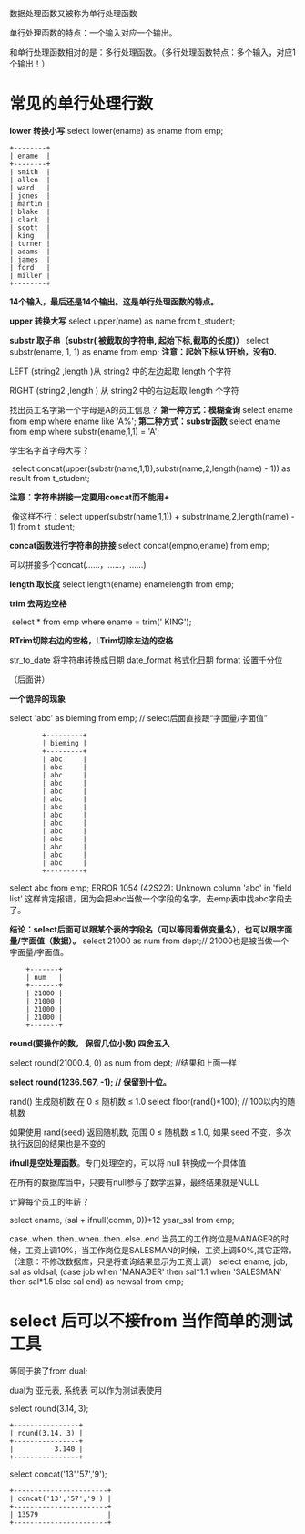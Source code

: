 数据处理函数又被称为单行处理函数

单行处理函数的特点：一个输入对应一个输出。

和单行处理函数相对的是：多行处理函数。（多行处理函数特点：多个输入，对应1个输出！）



# 常见的单行处理行数

**lower 转换小写**
		select lower(ename) as ename from emp;

	+--------+
	| ename  |
	+--------+
	| smith  |
	| allen  |
	| ward   |
	| jones  |
	| martin |
	| blake  |
	| clark  |
	| scott  |
	| king   |
	| turner |
	| adams  |
	| james  |
	| ford   |
	| miller |
	+--------+
**14个输入，最后还是14个输出。这是单行处理函数的特点。**



**upper 转换大写**
		select upper(name) as name from t_student;



**substr 取子串（substr( 被截取的字符串, 起始下标,截取的长度)）**
		select substr(ename, 1, 1) as ename from emp;
		**注意：起始下标从1开始，没有0.**

LEFT (string2 ,length )从 string2 中的左边起取 length 个字符 

RIGHT (string2 ,length ) 从 string2 中的右边起取 length 个字符

找出员工名字第一个字母是A的员工信息？
			**第一种方式：模糊查询**
				select ename from emp where ename like 'A%';
			**第二种方式：substr函数**
				select 
					ename 
				from 
					emp 
				where 
					substr(ename,1,1) = 'A';

学生名字首字母大写？

​	select concat(upper(substr(name,1,1)),substr(name,2,length(name) - 1)) as result from t_student;

**注意：字符串拼接一定要用concat而不能用+**

​	像这样不行：select upper(substr(name,1,1)) + substr(name,2,length(name) - 1) from t_student;



**concat函数进行字符串的拼接**
		select concat(empno,ename) from emp;

可以拼接多个concat(……，……，……)



**length 取长度**
		select length(ename) enamelength from emp;



 **trim 去两边空格**

​	select * from emp where ename = trim('   KING');

**RTrim切除右边的空格，LTrim切除左边的空格**



str_to_date 将字符串转换成日期
date_format 格式化日期
format 设置千分位

（后面讲）



**一个诡异的现象**

select 'abc' as bieming from emp;    // select后面直接跟“字面量/字面值”

```
		+---------+
		| bieming |
		+---------+
		| abc     |
		| abc     |
		| abc     |
		| abc     |
		| abc     |
		| abc     |
		| abc     |
		| abc     |
		| abc     |
		| abc     |
		| abc     |
		| abc     |
		| abc     |
		| abc     |
		+---------+
```

select abc from emp;
		ERROR 1054 (42S22): Unknown column 'abc' in 'field list'
		这样肯定报错，因为会把abc当做一个字段的名字，去emp表中找abc字段去了。

**结论：select后面可以跟某个表的字段名（可以等同看做变量名），也可以跟字面量/字面值（数据）。**
		select 21000 as num from dept;// 21000也是被当做一个字面量/字面值。

		+-------+
		| num   |
		+-------+
		| 21000 |
		| 21000 |
		| 21000 |
		| 21000 |
		+-------+


**round(要操作的数， 保留几位小数)   四舍五入** 

select round(21000.4, 0) as num from dept; //结果和上面一样

**select round(1236.567, -1); // 保留到十位。**



rand() 生成随机数  在 0 ≤ 随机数 ≤ 1.0
		select floor(rand()*100); // 100以内的随机数

如果使用 rand(seed) 返回随机数, 范围 0 ≤ 随机数 ≤ 1.0, 如果 seed 不变，多次执行返回的结果也是不变的



**ifnull是空处理函数**。专门处理空的，可以将 null  转换成一个具体值

在所有的数据库当中，只要有null参与了数学运算，最终结果就是NULL

计算每个员工的年薪？

select ename, (sal + ifnull(comm, 0))*12 year_sal from emp;



case..when..then..when..then..else..end
		当员工的工作岗位是MANAGER的时候，工资上调10%，当工作岗位是SALESMAN的时候，工资上调50%,其它正常。
		（注意：不修改数据库，只是将查询结果显示为工资上调）
		select 
			ename,
			job, 
			sal as oldsal,
			(case job when 'MANAGER' then sal\*1.1 when 'SALESMAN' then sal*1.5 else sal end) as newsal 
		from 
			emp;



# select 后可以不接from 当作简单的测试工具

等同于接了from dual;

dual为 亚元表, 系统表 可以作为测试表使用

select round(3.14, 3);

```
+----------------+
| round(3.14, 3) |
+----------------+
|          3.140 |
+----------------+
```

select concat('13','57','9');

```
+-----------------------+
| concat('13','57','9') |
+-----------------------+
| 13579                 |
+-----------------------+
```





